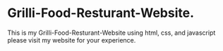# Grilli-Food-Resturant-Website.
This is my Grilli-Food-Resturant-Website using html, css, and javascript please visit my website for your experience.
